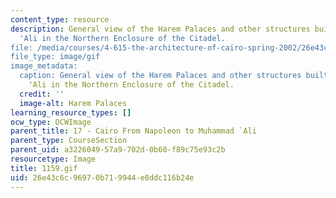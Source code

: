 ```yaml
---
content_type: resource
description: General view of the Harem Palaces and other structures built by Muhammad
  'Ali in the Northern Enclosure of the Citadel.
file: /media/courses/4-615-the-architecture-of-cairo-spring-2002/26e43c6c96970b719944e8ddc116b24e_1159.gif
file_type: image/gif
image_metadata:
  caption: General view of the Harem Palaces and other structures built by Muhammad
    'Ali in the Northern Enclosure of the Citadel.
  credit: ''
  image-alt: Harem Palaces
learning_resource_types: []
ocw_type: OCWImage
parent_title: 17 - Cairo From Napoleon to Muhammad `Ali
parent_type: CourseSection
parent_uid: a3226049-57a9-702d-0b60-f89c75e93c2b
resourcetype: Image
title: 1159.gif
uid: 26e43c6c-9697-0b71-9944-e8ddc116b24e
---
```


